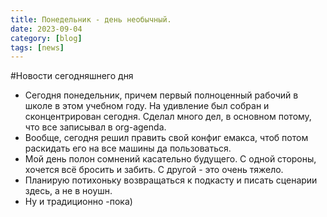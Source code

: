 ```yaml
---
title: Понедельник - день необычный. 
date: 2023-09-04
category: [blog]
tags: [news]
---
```

#Новости сегодняшнего дня
- Сегодня понедельник, причем первый полноценный рабочий в школе в этом учебном году. На удивление был собран и сконцентрирован сегодня. Сделал много дел, в основном потому, что все записывал в org-agenda.
- Вообще, сегодня решил править свой конфиг емакса, чтоб потом раскидать его на все машины да пользоваться.
- Мой день полон сомнений касательно будущего. С одной стороны, хочется всё бросить и забить. С другой - это очень тяжело.
- Планирую потихоньку возвращаться к подкасту и писать сценарии здесь, а не в ноушн.
- Ну и традиционно -пока) 
